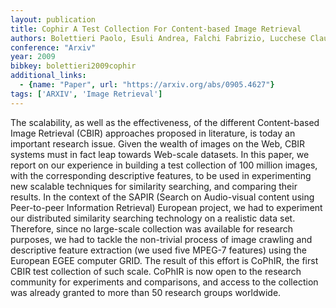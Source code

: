 ```yaml
---
layout: publication
title: Cophir A Test Collection For Content-based Image Retrieval
authors: Bolettieri Paolo, Esuli Andrea, Falchi Fabrizio, Lucchese Claudio, Perego Raffaele, Piccioli Tommaso, Rabitti Fausto
conference: "Arxiv"
year: 2009
bibkey: bolettieri2009cophir
additional_links:
  - {name: "Paper", url: "https://arxiv.org/abs/0905.4627"}
tags: ['ARXIV', 'Image Retrieval']
---
```

The scalability, as well as the effectiveness, of the different Content-based
Image Retrieval (CBIR) approaches proposed in literature, is today an important
research issue. Given the wealth of images on the Web, CBIR systems must in
fact leap towards Web-scale datasets. In this paper, we report on our
experience in building a test collection of 100 million images, with the
corresponding descriptive features, to be used in experimenting new scalable
techniques for similarity searching, and comparing their results. In the
context of the SAPIR (Search on Audio-visual content using Peer-to-peer
Information Retrieval) European project, we had to experiment our distributed
similarity searching technology on a realistic data set. Therefore, since no
large-scale collection was available for research purposes, we had to tackle
the non-trivial process of image crawling and descriptive feature extraction
(we used five MPEG-7 features) using the European EGEE computer GRID. The
result of this effort is CoPhIR, the first CBIR test collection of such scale.
CoPhIR is now open to the research community for experiments and comparisons,
and access to the collection was already granted to more than 50 research
groups worldwide.

